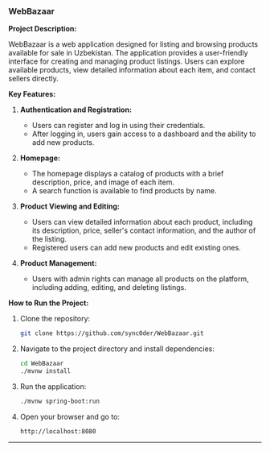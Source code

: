 ### WebBazaar

**Project Description:**

WebBazaar is a web application designed for listing and browsing products available for sale in Uzbekistan. The application provides a user-friendly interface for creating and managing product listings. Users can explore available products, view detailed information about each item, and contact sellers directly.

**Key Features:**

1. **Authentication and Registration:**
   - Users can register and log in using their credentials.
   - After logging in, users gain access to a dashboard and the ability to add new products.

2. **Homepage:**
   - The homepage displays a catalog of products with a brief description, price, and image of each item.
   - A search function is available to find products by name.

3. **Product Viewing and Editing:**
   - Users can view detailed information about each product, including its description, price, seller's contact information, and the author of the listing.
   - Registered users can add new products and edit existing ones.

4. **Product Management:**
   - Users with admin rights can manage all products on the platform, including adding, editing, and deleting listings.

**How to Run the Project:**

1. Clone the repository:  
   ```bash
   git clone https://github.com/sync0der/WebBazaar.git
   ```

2. Navigate to the project directory and install dependencies:  
   ```bash
   cd WebBazaar
   ./mvnw install
   ```

3. Run the application:  
   ```bash
   ./mvnw spring-boot:run
   ```

4. Open your browser and go to:  
   ```
   http://localhost:8080
   
   ```

---
